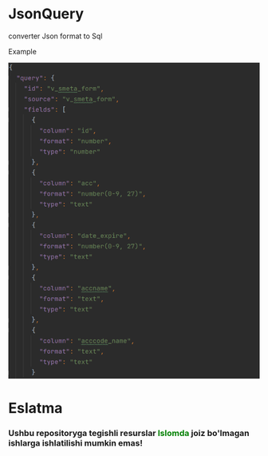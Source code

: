 # JsonQuery
converter Json format to Sql 

Example

![img.png](img.png)

<h1>Eslatma</h1>
<h3>
Ushbu repositoryga tegishli resurslar <font color="green"><b>Islomda</b></font> joiz bo'lmagan ishlarga ishlatilishi mumkin emas!
</h3>
